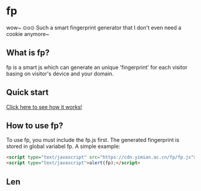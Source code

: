 # fp
wow~ ⊙o⊙ Such a smart fingerprint generator that I don't even need a cookie anymore~


## What is fp?
fp is a smart js which can generate an unique 'fingerprint' for each visitor basing on visitor's device and your domain.


## Quick start

[Click here to see how it works!](https://cn.yimian.xyz/etc/fp/)


## How to use fp?
To use fp, you must include the fp.js first.
The generated fingerprint is stored in global variabel fp.
A simple example:
```html
<script type="text/javascript" src="https://cdn.yimian.ac.cn/fp/fp.js"></script>
<script type="text/javascript">alert(fp);</script>
```


## Len